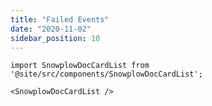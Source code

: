 ```yaml
---
title: "Failed Events"
date: "2020-11-02"
sidebar_position: 10
---
```


```mdx-code-block
import SnowplowDocCardList from '@site/src/components/SnowplowDocCardList';

<SnowplowDocCardList />
```
